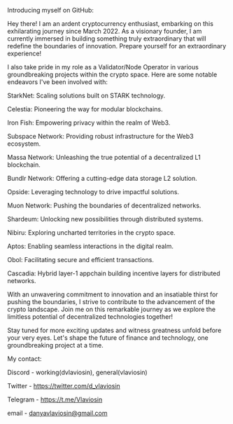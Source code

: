 Introducing myself on GitHub:

Hey there! I am an ardent cryptocurrency enthusiast, embarking on this exhilarating journey since March 2022. As a visionary founder, I am currently immersed in building something truly extraordinary that will redefine the boundaries of innovation. Prepare yourself for an extraordinary experience!

I also take pride in my role as a Validator/Node Operator in various groundbreaking projects within the crypto space. Here are some notable endeavors I've been involved with:

StarkNet: Scaling solutions built on STARK technology.

Celestia: Pioneering the way for modular blockchains.

Iron Fish: Empowering privacy within the realm of Web3.

Subspace Network: Providing robust infrastructure for the Web3 ecosystem.

Massa Network: Unleashing the true potential of a decentralized L1 blockchain.

Bundlr Network: Offering a cutting-edge data storage L2 solution.

Opside: Leveraging technology to drive impactful solutions.

Muon Network: Pushing the boundaries of decentralized networks.

Shardeum: Unlocking new possibilities through distributed systems.

Nibiru: Exploring uncharted territories in the crypto space.

Aptos: Enabling seamless interactions in the digital realm.

Obol: Facilitating secure and efficient transactions.

Cascadia: Hybrid layer-1 appchain building incentive layers for distributed networks.

With an unwavering commitment to innovation and an insatiable thirst for pushing the boundaries, I strive to contribute to the advancement of the crypto landscape. Join me on this remarkable journey as we explore the limitless potential of decentralized technologies together!

Stay tuned for more exciting updates and witness greatness unfold before your very eyes. Let's shape the future of finance and technology, one groundbreaking project at a time.

My contact:

Discord - working(dvlaviosin), general(vlaviosin)

Twitter - https://twitter.com/d_vlaviosin

Telegram - https://t.me/Vlaviosin

email - danyavlaviosin@gmail.com

